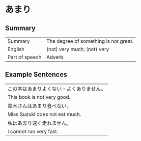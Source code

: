 # あまり

## Summary

<table><tr>   <td>Summary</td>   <td>The degree of something is not great.</td></tr><tr>   <td>English</td>   <td>(not) very much; (not) very</td></tr><tr>   <td>Part of speech</td>   <td>Adverb</td></tr></table>

## Example Sentences

<table><tr><td>この本はあまりよくない・よくありません。</td></tr><tr><td>This book is not very good.</td></tr><tr><td>鈴木さんはあまり食べない。</td></tr><tr><td>Miss Suzuki does not eat much.</td></tr><tr><td>私はあまり速く走れません。</td></tr><tr><td>I cannot run very fast.</td></tr></table>

